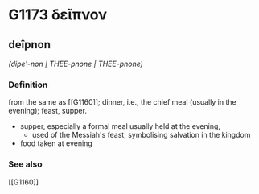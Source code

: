 # G1173 δεῖπνον

## deîpnon

_(dipe'-non | THEE-pnone | THEE-pnone)_

### Definition

from the same as [[G1160]]; dinner, i.e., the chief meal (usually in the evening); feast, supper.

- supper, especially a formal meal usually held at the evening,
  - used of the Messiah's feast, symbolising salvation in the kingdom
- food taken at evening

### See also

[[G1160]]

